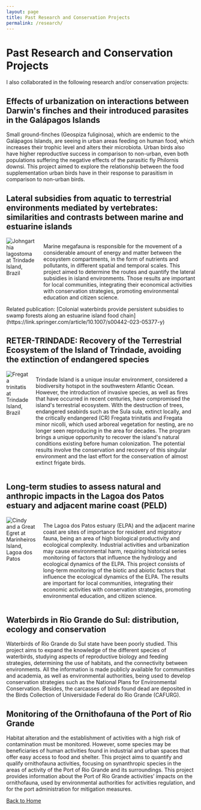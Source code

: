 ```yaml
---
layout: page
title: Past Research and Conservation Projects
permalink: /research/
---
```


# Past Research and Conservation Projects
I also collaborated in the following research and/or conservation projects:

## Effects of urbanization on interactions between Darwin's finches and their introduced parasites in the Galápagos Islands

Small ground-finches (Geospiza fuliginosa), which are endemic to the  Galápagos Islands, are seeing in urban areas feeding on human food, which increases their trophic level and alters their microbiota. Urban birds also have higher reproductive success in comparison to non-urban, even both populations suffering the negative effects of the parasitic fly Philornis downsi. This project aimed to explore the relationship between the food supplementation urban birds have in their response to parasitism in comparison to non-urban birds.

## Lateral subsidies from aquatic to terrestrial environments mediated by vertebrates: similarities and contrasts between marine and estuarine islands


<div style="display: flex; align-items: flex-start;">
  <img src="images/john.jpg" alt="Johngarthia lagostoma at Trindade Island, Brazil" style="float: left; margin-right: 20px; max-width: 150px;">
  <p>
Marine megafauna is responsible for the movement of a considerable amount of energy and matter between the ecosystem compartments, in the form of nutrients and pollutants, in different spatial and temporal scales. This project aimed to determine the routes and quantify the lateral subsidies in island environments. Those results are important for local communities, integrating their economical activities with conservation strategies, promoting environmental education and citizen science.
</p>
 </div>
 Related publication:  [Colonial waterbirds provide persistent subsidies to swamp forests along an estuarine island food chain](https://link.springer.com/article/10.1007/s00442-023-05377-y)

## RETER-TRINDADE: Recovery of the Terrestrial Ecosystem of the Island of Trindade, avoiding the extinction of endangered species

<div style="display: flex; align-items: flex-start;">
  <img src="images/fregatatrini.jpg" alt="Fregata trinitatis at Trindade Island, Brazil" style="float: left; margin-right: 20px; max-width: 150px;">
  <p>
Trindade Island is a unique insular environment, considered a biodiversity hotspot in the southwestern Atlantic Ocean. However, the introduction of invasive species, as well as fires that have occurred in recent centuries, have compromised the island's terrestrial ecosystem. With the destruction of trees, endangered seabirds such as the Sula sula, extinct locally, and the critically endangered (CR) Fregata trinitatis and Fregata minor nicolli, which used arboreal vegetation for nesting, are no longer seen reproducing in the area for decades. The program brings a unique opportunity to recover the island's natural conditions existing before human colonization. The potential results involve the conservation and recovery of this singular environment and the last effort for the conservation of almost extinct frigate birds.
  </p>
</div>


## Long-term studies to assess natural and anthropic impacts in the Lagoa dos Patos estuary and adjacent marine coast (PELD)
<div style="display: flex; align-items: flex-start;">
  <img src="images/peld.jpg" alt="Cindy and a Great Egret at Marinheiros Island, Lagoa dos Patos" style="float: left; margin-right: 20px; max-width: 150px;">
  <p>
The Lagoa dos Patos estuary (ELPA) and the adjacent marine coast are sites of importance for resident and migratory fauna, being an area of high biological productivity and ecological complexity. Industrial activities and urbanization may cause environmental harm, requiring historical series monitoring of factors that influence the hydrology and ecological dynamics of the ELPA. This project consists of long-term monitoring of the biotic and abiotic factors that influence the ecological dynamics of the ELPA. The results are important for local communities, integrating their economic activities with conservation strategies, promoting environmental education, and citizen science.
</p>
 </div>

## Waterbirds in Rio Grande do Sul: distribution, ecology and conservation

Waterbirds of Rio Grande do Sul state have been poorly studied. This project aims to expand the knowledge of the different species of waterbirds, studying aspects of reproductive biology and feeding strategies, determining the use of habitats, and the connectivity between environments. All the information is made publicly available for communities and academia, as well as environmental authorities, being used to develop conservation strategies such as the National Plans for Environmental Conservation. Besides, the carcasses of birds found dead are deposited in the Birds Collection of Universidade Federal do Rio Grande (CAFURG).

## Monitoring of the Ornithofauna of the Port of Rio Grande


Habitat alteration and the establishment of activities with a high risk of contamination must be monitored. However, some species may be beneficiaries of human activities found in industrial and urban spaces that offer easy access to food and shelter. This project aims to quantify and qualify ornithofauna activities, focusing on synanthropic species in the areas of activity of the Port of Rio Grande and its surroundings. This project provides information about the Port of Rio Grande activities’ impacts on the ornithofauna, used by environmental authorities for activities regulation, and for the port administration for mitigation measures.

 [Back to Home](https://cindybarreto.github.io/)
